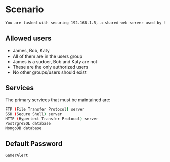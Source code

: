 # Scenario
```sh
You are tasked with securing 192.168.1.5, a shared web server used by the IT team. James is the project lead and is thusly the system administrator.
```
## Allowed users
- James, Bob, Katy
- All of them are in the users group
- James is a sudoer, Bob and Katy are not
- These are the only authorized users
- No other groups/users should exist

## Services
The primary services that must be maintained are:
```sh
FTP (File Transfer Protocol) server
SSH (Secure Shell) server
HTTP (Hypertext Transfer Protocol) server
PostrgreSQL database
MongoDB database
```

## Default Password
`GamerAlert`